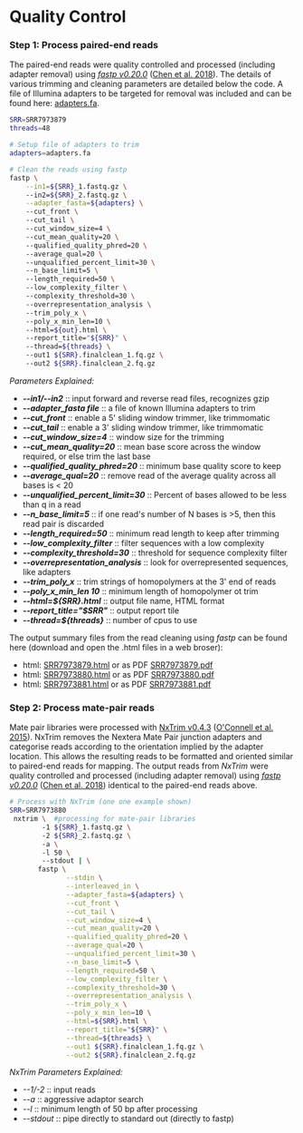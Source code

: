 # **Quality Control**
### Step 1: Process paired-end reads

The paired-end reads were quality controlled and processed (including adapter removal) using [*fastp v0.20.0*](https://github.com/OpenGene/fastp) ([Chen et al. 2018](https://doi.org/10.1093/bioinformatics/bty560)). The details of various trimming and cleaning parameters are detailed below the code. A file of Illumina adapters to be targeted for removal was included and can be found here: [adapters.fa](./data/adapters.fa).

```bash
SRR=SRR7973879
threads=48

# Setup file of adapters to trim
adapters=adapters.fa

# Clean the reads using fastp
fastp \
    --in1=${SRR}_1.fastq.gz \ 
    --in2=${SRR}_2.fastq.gz \
    --adapter_fasta=${adapters} \ 
    --cut_front \ 
    --cut_tail \ 
    --cut_window_size=4 \ 
    --cut_mean_quality=20 \ 
    --qualified_quality_phred=20 \ 
    --average_qual=20 \ 
    --unqualified_percent_limit=30 \ 
    --n_base_limit=5 \ 
    --length_required=50 \ 
    --low_complexity_filter \ 
    --complexity_threshold=30 \ 
    --overrepresentation_analysis \ 
    --trim_poly_x \ 
    --poly_x_min_len=10 \ 
    --html=${out}.html \  
    --report_title="${SRR}" \ 
    --thread=${threads} \ 
    --out1 ${SRR}.finalclean_1.fq.gz \ 
    --out2 ${SRR}.finalclean_2.fq.gz
```
_Parameters Explained:_
  - ***--in1/--in2*** :: input forward and reverse read files, recognizes gzip
  - ***--adapter_fasta file*** :: a file of known Illumina adapters to trim
  - ***--cut_front*** :: enable a 5' sliding window trimmer, like trimmomatic
  - ***--cut_tail*** :: enable a 3' sliding window trimmer, like trimmomatic
  - ***--cut_window_size=4*** :: window size for the trimming
  - ***--cut_mean_quality=20*** :: mean base score across the window required, or else trim the last base
  - ***--qualified_quality_phred=20*** :: minimum base quality score to keep
  - ***--average_qual=20*** :: remove read of the average quality across all bases is < 20
  - ***--unqualified_percent_limit=30*** :: Percent of bases allowed to be less than q in a read
  - ***--n_base_limit=5*** :: if one read's number of N bases is >5, then this read pair is discarded
  - ***--length_required=50*** :: minimum read length to keep after trimming
  - ***--low_complexity_filter*** :: filter sequences with a low complexity
  - ***--complexity_threshold=30*** :: threshold for sequence complexity filter
  - ***--overrepresentation_analysis*** :: look for overrepresented sequences, like adapters
  - ***--trim_poly_x*** :: trim strings of homopolymers at the 3' end of reads
  - ***--poly_x_min_len 10*** :: minimum length of homopolymer ot trim
  - ***--html=${SRR}.html*** :: output file name, HTML format
  - ***--report_title="$SRR"*** :: output report tile
  - ***--thread=${threads}***  :: number of cpus to use

The output summary files from the read cleaning using _fastp_ can be found here (download and open the .html files in a web broser):
- html: [SRR7973879.html](./data/SRR7973879.html) or as PDF [SRR7973879.pdf](./data/SRR7973879.pdf)
- html: [SRR7973880.html](./data/SRR7973880.html) or as PDF [SRR7973880.pdf](./data/SRR7973880.pdf)
- html: [SRR7973881.html](./data/SRR7973881.html) or as PDF [SRR7973881.pdf](./data/SRR7973881.pdf)

### Step 2: Process mate-pair reads
Mate pair libraries were processed with [NxTrim v0.4.3](https://github.com/sequencing/NxTrim) ([O'Connell et al. 2015](https://doi.org/10.1093/bioinformatics/btv057)). NxTrim removes the Nextera Mate Pair junction adapters and categorise reads according to the orientation implied by the adapter location. This allows the resulting reads to be formatted and oriented similar to paired-end reads for mapping. The output reads from _NxTrim_ were quality controlled and processed (including adapter removal) using [*fastp v0.20.0*](https://github.com/OpenGene/fastp) ([Chen et al. 2018](https://doi.org/10.1093/bioinformatics/bty560)) identical to the paired-end reads above.

```bash
# Process with NxTrim (one one example shown)
SRR=SRR7973880
 nxtrim \  #processing for mate-pair libraries
        -1 ${SRR}_1.fastq.gz \ 
        -2 ${SRR}_2.fastq.gz \ 
        -a \ 
        -l 50 \ 
        --stdout | \
       fastp \
              --stdin \
              --interleaved_in \
              --adapter_fasta=${adapters} \
              --cut_front \
              --cut_tail \
              --cut_window_size=4 \
              --cut_mean_quality=20 \
              --qualified_quality_phred=20 \
              --average_qual=20 \
              --unqualified_percent_limit=30 \
              --n_base_limit=5 \
              --length_required=50 \
              --low_complexity_filter \
              --complexity_threshold=30 \
              --overrepresentation_analysis \
              --trim_poly_x \
              --poly_x_min_len=10 \
              --html=${SRR}.html \
              --report_title="${SRR}" \
              --thread=${threads} \
              --out1 ${SRR}.finalclean_1.fq.gz \
              --out2 ${SRR}.finalclean_2.fq.gz
```

_NxTrim Parameters Explained:_
  - _--1/-2_ :: input reads
  - _--a_ :: aggressive adaptor search
  - _--l_ :: minimum length of 50 bp after processing
  - _--stdout_ :: pipe directly to standard out (directly to fastp)
